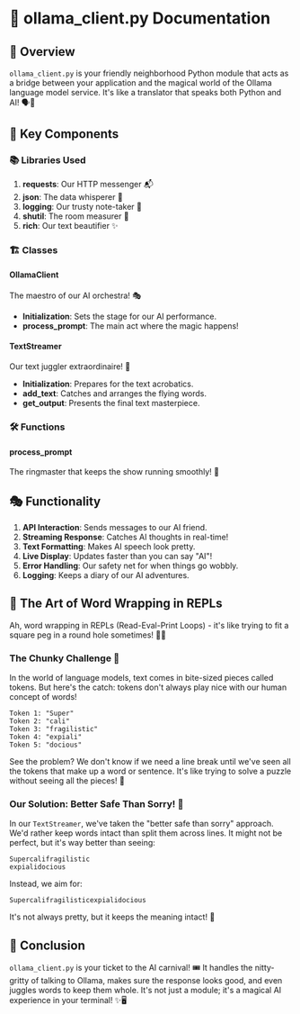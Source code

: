 # 🤖 ollama_client.py Documentation

## 🌟 Overview

`ollama_client.py` is your friendly neighborhood Python module that acts as a bridge between your application and the magical world of the Ollama language model service. It's like a translator that speaks both Python and AI! 🗣️💬

## 🧰 Key Components

### 📚 Libraries Used

1. **requests**: Our HTTP messenger 📬
2. **json**: The data whisperer 🤫
3. **logging**: Our trusty note-taker 📝
4. **shutil**: The room measurer 📏
5. **rich**: Our text beautifier ✨

### 🏗️ Classes

#### OllamaClient

The maestro of our AI orchestra! 🎭

- **Initialization**: Sets the stage for our AI performance.
- **process_prompt**: The main act where the magic happens!

#### TextStreamer

Our text juggler extraordinaire! 🤹

- **Initialization**: Prepares for the text acrobatics.
- **add_text**: Catches and arranges the flying words.
- **get_output**: Presents the final text masterpiece.

### 🛠️ Functions

#### process_prompt

The ringmaster that keeps the show running smoothly! 🎪

## 🎭 Functionality

1. **API Interaction**: Sends messages to our AI friend.
2. **Streaming Response**: Catches AI thoughts in real-time!
3. **Text Formatting**: Makes AI speech look pretty.
4. **Live Display**: Updates faster than you can say "AI"!
5. **Error Handling**: Our safety net for when things go wobbly.
6. **Logging**: Keeps a diary of our AI adventures.

## 📜 The Art of Word Wrapping in REPLs

Ah, word wrapping in REPLs (Read-Eval-Print Loops) - it's like trying to fit a square peg in a round hole sometimes! 🔄🧩

### The Chunky Challenge 🍫

In the world of language models, text comes in bite-sized pieces called tokens. But here's the catch: tokens don't always play nice with our human concept of words! 

```
Token 1: "Super"
Token 2: "cali"
Token 3: "fragilistic"
Token 4: "expiali"
Token 5: "docious"
```

See the problem? We don't know if we need a line break until we've seen all the tokens that make up a word or sentence. It's like trying to solve a puzzle without seeing all the pieces! 🧩

### Our Solution: Better Safe Than Sorry! 🦺

In our `TextStreamer`, we've taken the "better safe than sorry" approach. We'd rather keep words intact than split them across lines. It might not be perfect, but it's way better than seeing:

```
Supercalifragilistic
expialidocious
```

Instead, we aim for:

```
Supercalifragilisticexpialidocious
```

It's not always pretty, but it keeps the meaning intact! 💪

## 🎉 Conclusion

`ollama_client.py` is your ticket to the AI carnival! 🎟️ It handles the nitty-gritty of talking to Ollama, makes sure the response looks good, and even juggles words to keep them whole. It's not just a module; it's a magical AI experience in your terminal! ✨🖥️
